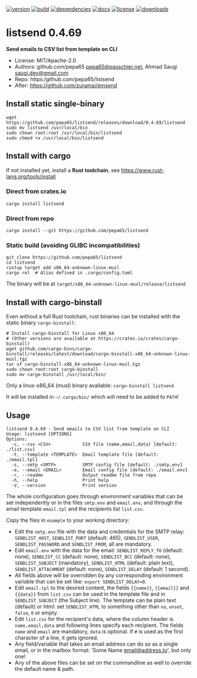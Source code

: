 [![version](https://img.shields.io/crates/v/listsend.svg)](https://crates.io/crates/listsend)
[![build](https://github.com/pepa65/listsend/actions/workflows/rust.yml/badge.svg)](https://github.com/pepa65/listsend/actions/workflows/rust.yml)
[![dependencies](https://deps.rs/repo/github/pepa65/listsend/status.svg)](https://deps.rs/repo/github/pepa65/listsend)
[![docs](https://img.shields.io/badge/docs-listsend-blue.svg)](https://docs.rs/crate/listsend/latest)
[![license](https://img.shields.io/badge/License-MIT-blue.svg)](https://github.com/pepa65/listsend/blob/main/LICENSE)
[![downloads](https://img.shields.io/crates/d/listsend.svg)](https://crates.io/crates/listsend)

# listsend 0.4.69
**Send emails to CSV list from template on CLI**

* License: MIT/Apache-2.0
* Authors: github.com/pepa65 <pepa65@passchier.net>, Ahmad Saugi <saugi.dev@gmail.com>
* Repo: https:/github.com/pepa65/listsend
* After: https://github.com/zuramai/emsend

## Install static single-binary
```
wget https://github.com/pepa65/listsend/releases/download/0.4.69/listsend
sudo mv listsend /usr/local/bin
sudo chown root:root /usr/local/bin/listsend
sudo chmod +x /usr/local/bin/listsend
```

## Install with cargo
If not installed yet, install a **Rust toolchain**, see https://www.rust-lang.org/tools/install

### Direct from crates.io
```
cargo install listsend
```

### Direct from repo
```
cargo install --git https://github.com/pepa65/listsend
```

### Static build (avoiding GLIBC incompatibilities)
```
git clone https://github.com/pepa65/listsend
cd listsend
rustup target add x86_64-unknown-linux-musl
cargo rel  # Alias defined in .cargo/config.toml
```

The binary will be at `target/x86_64-unknown-linux-musl/release/listsend`

## Install with cargo-binstall
Even without a full Rust toolchain, rust binaries can be installed with the static binary `cargo-binstall`:

```
# Install cargo-binstall for Linux x86_64
# (Other versions are available at https://crates.io/crates/cargo-binstall)
wget github.com/cargo-bins/cargo-binstall/releases/latest/download/cargo-binstall-x86_64-unknown-linux-musl.tgz
tar xf cargo-binstall-x86_64-unknown-linux-musl.tgz
sudo chown root:root cargo-binstall
sudo mv cargo-binstall /usr/local/bin/
```

Only a linux-x86_64 (musl) binary available: `cargo-binstall listsend`

It will be installed in `~/.cargo/bin/` which will need to be added to `PATH`!

## Usage
```
listsend 0.4.69 - Send emails to CSV list from template on CLI
Usage: listsend [OPTIONS]
Options:
  -c, --csv <CSV>            CSV file (name,email,data) [default: ./list.csv]
  -t, --template <TEMPLATE>  Email template file [default: ./email.tpl]
  -s, --smtp <SMTP>          SMTP config file [default: ./smtp.env]
  -e, --email <EMAIL>        Email config file [default: ./email.env]
  -r, --readme               Output readme file from repo
  -h, --help                 Print help
  -V, --version              Print version
```

The whole configuration goes through environment variables that can be set
independently or in the files `smtp.env` and `email.env`, and through the
email template `email.tpl` and the recipients list `list.csv`.

Copy the files in `example` to your working directory:
* Edit the `smtp.env` file with the data and credentials for the SMTP relay:
  `SENDLIST_HOST`, `SENDLIST_PORT` (default: 465), `SENDLIST_USER`,
  `SENDLIST_PASSWORD` and `SENDLIST_FROM`, all are mandatory.
* Edit `email.env` with the data for the email: `SENDLIST_REPLY_TO` (default: none),
  `SENDLIST_CC` (default: none), `SENDLIST_BCC` (default: none),
  `SENDLIST_SUBJECT` (mandatory), `SENDLIST_HTML` (default: plain text),
  `SENDLIST_ATTACHMENT` (default: none), `SENDLIST_DELAY` (default: 1 second).
* All fields above will be overridden by any corresponding environment variable
  that can be set like: `export SENDLIST_DELAY=0`.
* Edit `email.tpl` to the desired content, the fields `{{name}}`, `{{email}}`
  and `{{data}}` from `list.csv` can be used in the template file and
  in `SENDLIST_SUBJECT` (the Subject line). The template can be
  plain text (default) or html: set `SENDLIST_HTML` to something other than
  `no`, `unset`, `false`, `0` or empty.
* Edit `list.csv` for the recipient's data, where the column header is
  `name,email,data` and following lines specify each recipient.
  The fields `name` and `email` are mandatory, `data` is optional.
  If `#` is used as the first character of a line, it gets ignored.
* Any field/variable that takes an email address can do so as a single email,
  or in the mailbox format: 'Some Name <email@address.to>', but only one!
* Any of the above files can be set on the commandline as well to override the
  default name & path.
